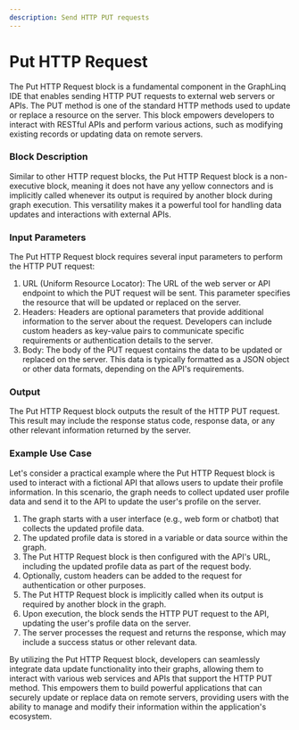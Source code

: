 ```yaml
---
description: Send HTTP PUT requests
---
```


# Put HTTP Request

The Put HTTP Request block is a fundamental component in the GraphLinq IDE that enables sending HTTP PUT requests to external web servers or APIs. The PUT method is one of the standard HTTP methods used to update or replace a resource on the server. This block empowers developers to interact with RESTful APIs and perform various actions, such as modifying existing records or updating data on remote servers.

### Block Description

Similar to other HTTP request blocks, the Put HTTP Request block is a non-executive block, meaning it does not have any yellow connectors and is implicitly called whenever its output is required by another block during graph execution. This versatility makes it a powerful tool for handling data updates and interactions with external APIs.

### Input Parameters

The Put HTTP Request block requires several input parameters to perform the HTTP PUT request:

1. URL (Uniform Resource Locator): The URL of the web server or API endpoint to which the PUT request will be sent. This parameter specifies the resource that will be updated or replaced on the server.
2. Headers: Headers are optional parameters that provide additional information to the server about the request. Developers can include custom headers as key-value pairs to communicate specific requirements or authentication details to the server.
3. Body: The body of the PUT request contains the data to be updated or replaced on the server. This data is typically formatted as a JSON object or other data formats, depending on the API's requirements.

### Output

The Put HTTP Request block outputs the result of the HTTP PUT request. This result may include the response status code, response data, or any other relevant information returned by the server.

### Example Use Case

Let's consider a practical example where the Put HTTP Request block is used to interact with a fictional API that allows users to update their profile information. In this scenario, the graph needs to collect updated user profile data and send it to the API to update the user's profile on the server.

1. The graph starts with a user interface (e.g., web form or chatbot) that collects the updated profile data.
2. The updated profile data is stored in a variable or data source within the graph.
3. The Put HTTP Request block is then configured with the API's URL, including the updated profile data as part of the request body.
4. Optionally, custom headers can be added to the request for authentication or other purposes.
5. The Put HTTP Request block is implicitly called when its output is required by another block in the graph.
6. Upon execution, the block sends the HTTP PUT request to the API, updating the user's profile data on the server.
7. The server processes the request and returns the response, which may include a success status or other relevant data.

By utilizing the Put HTTP Request block, developers can seamlessly integrate data update functionality into their graphs, allowing them to interact with various web services and APIs that support the HTTP PUT method. This empowers them to build powerful applications that can securely update or replace data on remote servers, providing users with the ability to manage and modify their information within the application's ecosystem.
